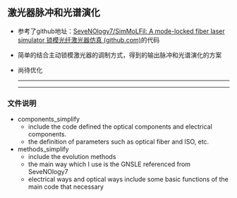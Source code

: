 ## 激光器脉冲和光谱演化

* 参考了github地址：[SeveNOlogy7/SimMoLFil: A mode-locked fiber laser simulator 锁模光纤激光器仿真 (github.com)](https://github.com/SeveNOlogy7/SimMoLFil)的代码

* 简单的结合主动锁模激光器的调制方式，得到的输出脉冲和光谱演化的方案

* 尚待优化

  ---

  ---

  

### 文件说明

* components_simplify
  * include the code defined the optical components and electrical components.
  * the definition of parameters such as optical fiber and ISO, etc.
* methods_simplify
  * include the evolution methods
  * the main way which I use is the GNSLE referenced from SeveNOlogy7
  * electrical ways and optical ways include  some basic functions of the main code that necessary